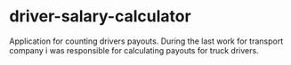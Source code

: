 # driver-salary-calculator
Application for counting drivers payouts.
During the last work for transport company i was responsible for calculating payouts for truck drivers.
